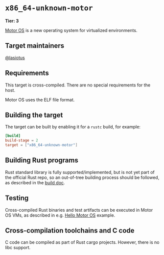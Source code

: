 # `x86_64-unknown-motor`

**Tier: 3**

[Motor OS](https://github.com/moturus/motor-os) is a new operating system
for virtualized environments.

## Target maintainers

[@lasiotus](https://github.com/lasiotus)

## Requirements

This target is cross-compiled. There are no special requirements for the host.

Motor OS uses the ELF file format.

## Building the target

The target can be built by enabling it for a `rustc` build, for example:

```toml
[build]
build-stage = 2
target = ["x86_64-unknown-motor"]
```

## Building Rust programs

Rust standard library is fully supported/implemented, but is not yet part of
the official Rust repo, so an out-of-tree building process should be
followed, as described in the
[build doc](https://github.com/moturus/motor-os/blob/main/docs/build.md).

## Testing

Cross-compiled Rust binaries and test artifacts can be executed in Motor OS VMs,
as described in e.g.
[Hello Motor OS](https://github.com/moturus/motor-os/blob/main/docs/recipes/hello-motor-os.md)
example.

## Cross-compilation toolchains and C code

C code can be compiled as part of Rust cargo projects. However, there is
no libc support.
